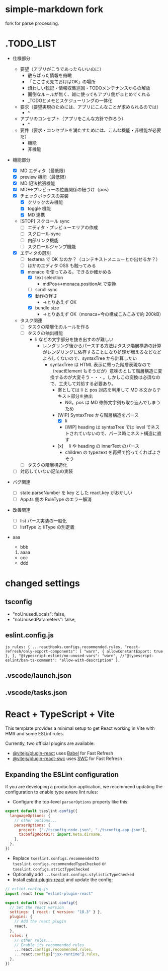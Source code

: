 # simple-markdown fork

fork for parse processing.

# .TODO_LIST

- 仕様部分
  - 要望（アプリがこうであったらいいのに）
    - 散らばった情報を俯瞰
    - 「ここさえ見ておけばOK」の場所
    - 煩わしい転記・情報収集巡回・TODOメンテナンスからの解放
    - 面倒なルールが無く、雑に使ってもアプリ側がまとめてくれる
    - _TODOとメモとスケジューリングの一体化
  - 要求（要望実現のためには、アプリにこんなことが求められるのでは）
    - ^
  - アプリのコンセプト（アプリをこんな方針で作ろう）
    - ^
  - 要件（要求・コンセプトを満たすためには、こんな機能・非機能が必要だ）
    - 機能
    - 非機能

- 機能部分

  - [x] MD エディタ（最低限）
  - [x] preview 機能（最低限）
  - [x] MD 記法拡張機能
  - [x] MD<->プレビューの位置関係の紐づけ（pos）
  - [x] チェックボックスの実装
    - [x] クリックのみ機能
    - [x] toggle 機能
    - [x] MD 連携 
  - [STOP] スクロール sync
    - [ ] エディタ・プレビューエリアの作成
    - [ ] スクロール sync
    - [ ] 内部リンク機能
    - [ ] スクロールジャンプ機能
  - [x] エディタの選別
    - [ ] textarea で OK なのか？（コンテキストメニューとか出せるか？）
    - [ ] ほかのエディタ OSS も触ってみる
    - [x] monaco を使ってみる。できるか確かめる
      - [x] text selection
        - mdPos<->monaca.positionAt で変換
      - [ ] scroll sync
      - [x] 動作の軽さ
        - ->とりあえず OK
      - [x] bundle size
        - ->とりあえず OK（monaca+今の構成こみこみで約 200kB）
  - タスク関連
    - [ ] タスクの階層化のルールを作る
    - [ ] タスクの抽出機能
      - li などの文字部分を抜き出すのが難しい
        - レンダリング後からパースする方法はタスク階層構造の計算がレンダリングに依存することになり処理が増えるなどなどよろしくないので、syntaxTree から計算したい
          - syntaxTree は HTML 表示に寄った階層表現なので（reactElement もそうだが）意味のとして階層構造に変換するのが大変そう・・・。しかしこの変換は必須なので、工夫して対処する必要あり。
            - 案としては li と pos 対応を利用して MD 本文からテキスト部分を抽出
              - NG。pos は MD 修飾文字列も取り込んでしまうため
            - [WIP] SyntaxTree から階層構造をパース
              - [x] li
              - [WIP] heading は syntaxTree では level でネストされていないので、パース時にネスト構造に直す
            - [x]　 li や heading の innerText のパース
              - children の type:text を再帰で拾ってくればよさそう
    - [ ] タスクの階層構造化
  - [ ] 対応していない記法の実装

- バグ関連

  - [ ] state.parseNumber を key とした react.key がおかしい
  - [ ] App.ts 側の RuleType のエラー解消

- 改善関連

  - [ ] list パース実装の一般化
  - [ ] listType と liType の別定義

- aaa
  - bbb
  1. aaaa
  - ccc
  - ddd

# changed settings

## tsconfig

- "noUnusedLocals": false,
- "noUnusedParameters": false,

## eslint.config.js

`js
rules: {
      ...reactHooks.configs.recommended.rules,
      "react-refresh/only-export-components": [
        "warn",
        { allowConstantExport: true },
      ],
      "@typescript-eslint/no-unused-vars": "warn",
      //"@typescript-eslint/ban-ts-comment": "allow-with-description"
    },
`

## .vscode/launch.json

## .vscode/tasks.json

# React + TypeScript + Vite

This template provides a minimal setup to get React working in Vite with HMR and some ESLint rules.

Currently, two official plugins are available:

- [@vitejs/plugin-react](https://github.com/vitejs/vite-plugin-react/blob/main/packages/plugin-react/README.md) uses [Babel](https://babeljs.io/) for Fast Refresh
- [@vitejs/plugin-react-swc](https://github.com/vitejs/vite-plugin-react-swc) uses [SWC](https://swc.rs/) for Fast Refresh

## Expanding the ESLint configuration

If you are developing a production application, we recommend updating the configuration to enable type aware lint rules:

- Configure the top-level `parserOptions` property like this:

```js
export default tseslint.config({
  languageOptions: {
    // other options...
    parserOptions: {
      project: ["./tsconfig.node.json", "./tsconfig.app.json"],
      tsconfigRootDir: import.meta.dirname,
    },
  },
})
```

- Replace `tseslint.configs.recommended` to `tseslint.configs.recommendedTypeChecked` or `tseslint.configs.strictTypeChecked`
- Optionally add `...tseslint.configs.stylisticTypeChecked`
- Install [eslint-plugin-react](https://github.com/jsx-eslint/eslint-plugin-react) and update the config:

```js
// eslint.config.js
import react from "eslint-plugin-react"

export default tseslint.config({
  // Set the react version
  settings: { react: { version: "18.3" } },
  plugins: {
    // Add the react plugin
    react,
  },
  rules: {
    // other rules...
    // Enable its recommended rules
    ...react.configs.recommended.rules,
    ...react.configs["jsx-runtime"].rules,
  },
})
```
